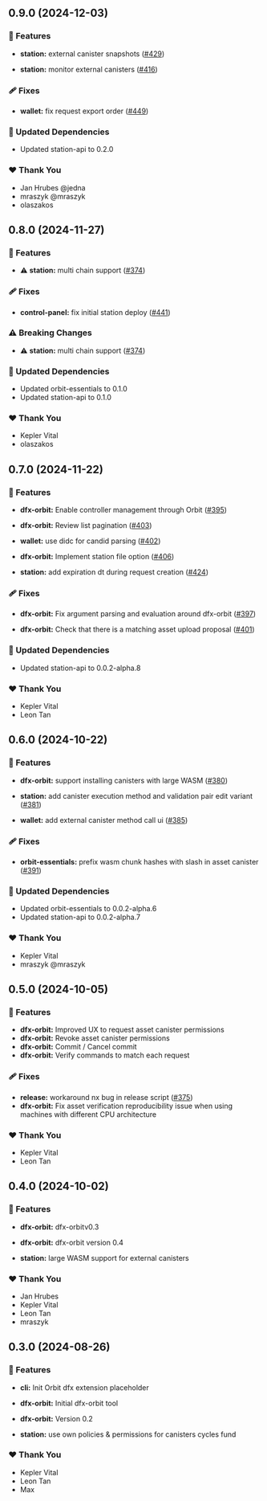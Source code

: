 ## 0.9.0 (2024-12-03)


### 🚀 Features

- **station:** external canister snapshots ([#429](https://github.com/dfinity/orbit/pull/429))

- **station:** monitor external canisters ([#416](https://github.com/dfinity/orbit/pull/416))


### 🩹 Fixes

- **wallet:** fix request export order ([#449](https://github.com/dfinity/orbit/pull/449))


### 🧱 Updated Dependencies

- Updated station-api to 0.2.0


### ❤️  Thank You

- Jan Hrubes @jedna
- mraszyk @mraszyk
- olaszakos

## 0.8.0 (2024-11-27)


### 🚀 Features

- ⚠️  **station:** multi chain support ([#374](https://github.com/dfinity/orbit/pull/374))


### 🩹 Fixes

- **control-panel:** fix initial station deploy ([#441](https://github.com/dfinity/orbit/pull/441))


### ⚠️  Breaking Changes

- ⚠️  **station:** multi chain support ([#374](https://github.com/dfinity/orbit/pull/374))

### 🧱 Updated Dependencies

- Updated orbit-essentials to 0.1.0
- Updated station-api to 0.1.0


### ❤️  Thank You

- Kepler Vital
- olaszakos

## 0.7.0 (2024-11-22)


### 🚀 Features

- **dfx-orbit:** Enable controller management through Orbit ([#395](https://github.com/dfinity/orbit/pull/395))

- **dfx-orbit:** Review list pagination ([#403](https://github.com/dfinity/orbit/pull/403))

- **wallet:** use didc for candid parsing ([#402](https://github.com/dfinity/orbit/pull/402))

- **dfx-orbit:** Implement station file option ([#406](https://github.com/dfinity/orbit/pull/406))

- **station:** add expiration dt during request creation ([#424](https://github.com/dfinity/orbit/pull/424))


### 🩹 Fixes

- **dfx-orbit:** Fix argument parsing and evaluation around dfx-orbit ([#397](https://github.com/dfinity/orbit/pull/397))

- **dfx-orbit:** Check that there is a matching asset upload proposal ([#401](https://github.com/dfinity/orbit/pull/401))


### 🧱 Updated Dependencies

- Updated station-api to 0.0.2-alpha.8


### ❤️  Thank You

- Kepler Vital
- Leon Tan

## 0.6.0 (2024-10-22)


### 🚀 Features

- **dfx-orbit:** support installing canisters with large WASM ([#380](https://github.com/dfinity/orbit/pull/380))

- **station:** add canister execution method and validation pair edit variant ([#381](https://github.com/dfinity/orbit/pull/381))

- **wallet:** add external canister method call ui ([#385](https://github.com/dfinity/orbit/pull/385))


### 🩹 Fixes

- **orbit-essentials:** prefix wasm chunk hashes with slash in asset canister ([#391](https://github.com/dfinity/orbit/pull/391))


### 🧱 Updated Dependencies

- Updated orbit-essentials to 0.0.2-alpha.6
- Updated station-api to 0.0.2-alpha.7


### ❤️  Thank You

- Kepler Vital
- mraszyk @mraszyk

## 0.5.0 (2024-10-05)


### 🚀 Features

- **dfx-orbit:** Improved UX to request asset canister permissions
- **dfx-orbit:** Revoke asset canister permissions
- **dfx-orbit:** Commit / Cancel commit
- **dfx-orbit:** Verify commands to match each request


### 🩹 Fixes

- **release:** workaround nx bug in release script ([#375](https://github.com/dfinity/orbit/pull/375))
- **dfx-orbit:** Fix asset verification reproducibility issue when using machines with different CPU architecture

### ❤️  Thank You

- Kepler Vital
- Leon Tan

## 0.4.0 (2024-10-02)


### 🚀 Features

- **dfx-orbit:** dfx-orbitv0.3

- **dfx-orbit:** dfx-orbit version 0.4

- **station:** large WASM support for external canisters


### ❤️  Thank You

- Jan Hrubes
- Kepler Vital
- Leon Tan
- mraszyk

## 0.3.0 (2024-08-26)


### 🚀 Features

- **cli:** Init Orbit dfx extension placeholder

- **dfx-orbit:** Initial dfx-orbit tool

- **dfx-orbit:** Version 0.2

- **station:** use own policies & permissions for canisters cycles fund


### ❤️  Thank You

- Kepler Vital
- Leon Tan
- Max
